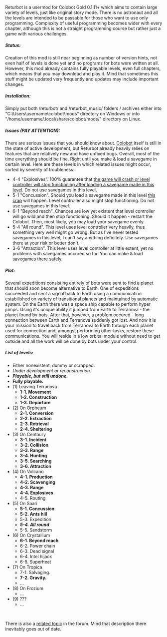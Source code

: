 Returbot is a usermod for Colobot Gold 0.1.11+ which aims to contain large variety of levels, just like original story mode. There is no astronaut and all the levels are intended to be passable for those who want to use only programming. Complexity of useful programming becomes wider with every chapter, although this is not a straight programming course but rather just a game with various challenges.

<h5>Status:</h5>

Creation of this mod is still near beginning as number of version hints, not even half of levels is done yet and no programs for bots were written at all. However, this mod already contains fully playable levels, even full chapters, which means that you may download and play it. Mind that sometimes this stuff might be updated very frequently and updates may include important changes.

<h5>Installation:</h5>

Simply put both /returbot/ and /returbot_music/ folders / archives either into "C:\Users\username\colobot\mods\" directory on Windows or into "/home/username/.local/share/colobot/mods/" directory on Linux.

<h5>Issues (PAY ATTENTION):</h5>

There are serious issues that you should know about. [Colobot](https://github.com/colobot/colobot) itself is still in the state of active development, but Returbot already heavily relies on features that are relatively new and have unfixed bugs. Overall, most of the time everything should be fine. Right until you make & load a savegame in certain level. Here are these levels in which related issues might occur, sorted by severity of troubleness:
<br>
* 4-4 "Explosives". 100% guarantee that [the game will crash or level controller will stop functioning after loading a savegame made in this level](https://github.com/rbcat/returbot/issues/1). Do not use savegames in this level.
* 5-1 "Concussion". Should you load a savegame made in this level [this crap](https://github.com/rbcat/returbot/issues/2) will happen. Level controller also might stop functioning. Do not use savegames in this level.
* 6-1 "Beyond reach". Chances are low yet existent that level controller will go wild and then stop functioning. Should it happen - restart the Colobot. Then, most likely, you may load your savegame evenly.
* 5-4 "All round". This level uses level controller very heavily, thus something very well might go wrong. But as I've never tested savegames in this level, I can't say anything definitely. Use savegames there at your risk or better don't.
* 3-6 "Attraction". This level uses level controller at little extent, yet no problems with savegames occured so far. You can make & load savegames there safely.

<h5>Plot:</h5>

Several expeditions consisting entirely of bots were sent to find a planet that should soon become alternative to Earth. One of expeditions succeeded and sent a signal back to Earth using a communication estabilished on variety of transitional planets and maintained by automatic system. On the Earth there was a space ship capable to perform hyper jumps. Using it's unique ability it jumped from Earth to Terranova - the planet found by bots. After that, however, a problem occured - long connection between Earth and Terranova suddenly got lost. And now it is your mission to travel back from Terranova to Earth through each planet used for connection and, amongst performing other tasks, restore these communications. You will reside in a low orbital module without need to get outside and all the work will be done by bots under your control.

<h5>List of levels:</h5>

* Either nonexistent, dummy or scrapped.
* *Under development or reconstruction.*
* ***Playable, but still undone.***
* **Fully playable.**
* (1) Leaving Terranova
  * **1-1. Movement**
  * **1-2. Construction**
  * **1-3. Departure**
* (2) On Orpheum
  * **2-1. Conversion**
  * **2-2. Extraction**
  * **2-3. Retrieval**
  * **2-4. Sheltering**
* (3) On Centaury
  * **3-1. Incident**
  * **3-2. Collision**
  * **3-3. Range**
  * **3-4. Hunting**
  * **3-5. Searching**
  * **3-6. Attraction**
* (4) On Volcano
  * **4-1. Production**
  * **4-2. Scavenging**
  * **4-3. Range**
  * **4-4. Explosives**
  * 4-5. Routing
* (5) On Saari
  * **5-1. Concussion**
  * **5-2. Ants hill**
  * 5-3. Expedition
  * ***5-4. All round***
  * 5-5. Sandstorm
* (6) On Crystallium
  * **6-1. Beyond reach**
  * 6-2. Power chain 
  * 6-3. Dead signal
  * 6-4. Intel hijack
  * 6-5. Superheat
* (7) On Tropica
  * 7-1. Salvaging.
  * **7-2. Gravity.**
  * ...
* (8) On Frozium
  * ...
* (9) ???
  * ...

<br>

There is also a [related topic](https://colobot.info/forum/showthread.php?tid=949&pid=8033) in the forum. Mind that description there inevitably goes out of date.
